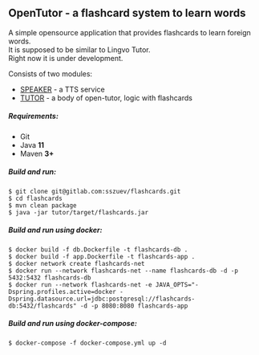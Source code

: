 ## OpenTutor - a flashcard system to learn words 

A simple opensource application that provides flashcards to learn foreign words.    
It is supposed to be similar to Lingvo Tutor.  
Right now it is under development.  

Consists of two modules:
- [SPEAKER](speaker) - a TTS service
- [TUTOR](tutor) - a body of open-tutor, logic with flashcards

##### Requirements:

- Git
- Java **11**
- Maven **3+**

##### Build and run:
```
$ git clone git@gitlab.com:sszuev/flashcards.git
$ cd flashcards
$ mvn clean package
$ java -jar tutor/target/flashcards.jar
```
##### Build and run using docker:
```
$ docker build -f db.Dockerfile -t flashcards-db .
$ docker build -f app.Dockerfile -t flashcards-app .
$ docker network create flashcards-net
$ docker run --network flashcards-net --name flashcards-db -d -p 5432:5432 flashcards-db
$ docker run --network flashcards-net -e JAVA_OPTS="-Dspring.profiles.active=docker -Dspring.datasource.url=jdbc:postgresql://flashcards-db:5432/flashcards" -d -p 8080:8080 flashcards-app
```
##### Build and run using docker-compose:
```
$ docker-compose -f docker-compose.yml up -d
```